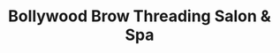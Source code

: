 ---
title: "Bollywood Brow Threading Salon & Spa"
url: /salem/bollywood-brow-threading-salon-und-spa/
shop: Kosmetik
---